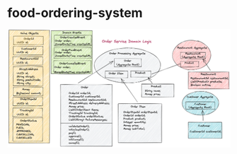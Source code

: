 # food-ordering-system

![Project-Stracture](https://github.com/erhangocen/food-ordering-system/blob/master/order-service-domain-logic-oncourse.png?raw=true)
